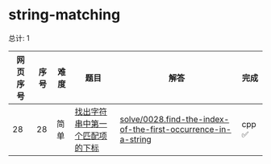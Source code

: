 # string-matching

<!--- table -->


总计: 1

| 网页序号 | 序号 | 难度 | 题目                    | 解答                      | 完成 |
| ---- | ---- | ---- | ------------------ | ---------------- | -------- | 
| 28 | 28 | 简单 | [找出字符串中第一个匹配项的下标](https://leetcode.cn/problems/find-the-index-of-the-first-occurrence-in-a-string/description/) | [solve/0028.find-the-index-of-the-first-occurrence-in-a-string](../solve/0028.find-the-index-of-the-first-occurrence-in-a-string)| cpp ✅ |
